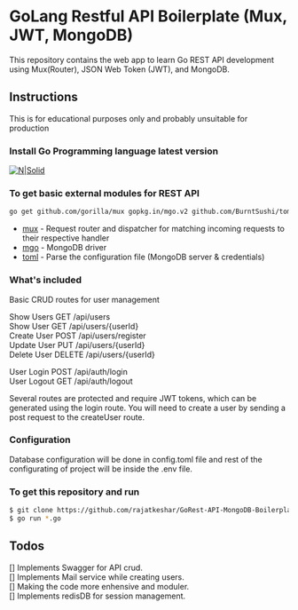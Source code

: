 # GoLang Restful API Boilerplate (Mux, JWT, MongoDB)  

This repository contains the web app to learn Go REST API development using Mux(Router), JSON Web Token (JWT), and MongoDB.

## Instructions

This is for educational purposes only and probably unsuitable for production

### Install Go Programming language latest version

[![N|Solid](https://sdtimes.com/wp-content/uploads/2018/02/golang.sh_-490x490.png)](https://golang.org/dl/)

### To get basic external modules for REST API

 ```sh
go get github.com/gorilla/mux gopkg.in/mgo.v2 github.com/BurntSushi/toml
```

* [mux](https://github.com/gorilla/mux) - Request router and dispatcher for matching incoming requests to their respective handler
* [mgo](https://gopkg.in/mgo.v2) - MongoDB driver
* [toml](https://github.com/BurntSushi/toml) - Parse the configuration file (MongoDB server & credentials)


### What's included

Basic CRUD routes for user management <br/>

Show Users GET      /api/users <br />
Show User GET       /api/users/{userId} <br /> 
Create User POST    /api/users/register <br />
Update User PUT     /api/users/{userId} <br />
Delete User DELETE  /api/users/{userId} <br />

User Login POST     /api/auth/login <br />
User Logout GET     /api/auth/logout <br />

Several routes are protected and require JWT tokens, which can be generated using the login route. You will need to create a user by sending a post request to the createUser route.

### Configuration

Database configuration will be done in config.toml file and rest of the configurating of project will be inside the .env file.

### To get this repository and run

 ```sh
$ git clone https://github.com/rajatkeshar/GoRest-API-MongoDB-Boilerplate.git
$ go run *.go
```

## Todos

[] Implements Swagger for API crud. <br />
[] Implements Mail service while creating users. <br />
[] Making the code more enhensive and moduler. <br />
[] Implements redisDB for session management. <br />
